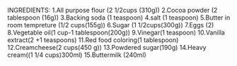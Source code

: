INGREDIENTS:
         1.All purpose flour (2 1/2cups (310g))
         2.Cocoa powder (2 tablespoon (16g))
         3.Backing soda (1 teaspoon)
         4.salt (1 teaspoon)
         5.Butter in room tempreture (1/2 cups(155g))
         6.Sugar (1 1/2cups(300g))
         7.Eggs (2)
         8.Vegetable oil(1 cup-1 tablespoon(200g))
         9.Vinegar(1 teaspoon)
         10.Vanilla extract(2 +1 teaspoons)
         11.Red food coloring(1 tablespoon)
         12.Creamcheese(2 cups(450 g))
         13.Powdered sugar(190g)
         14.Heavy cream((1 1/4 cups)300ml)
         15.Buttermilk (240ml)
